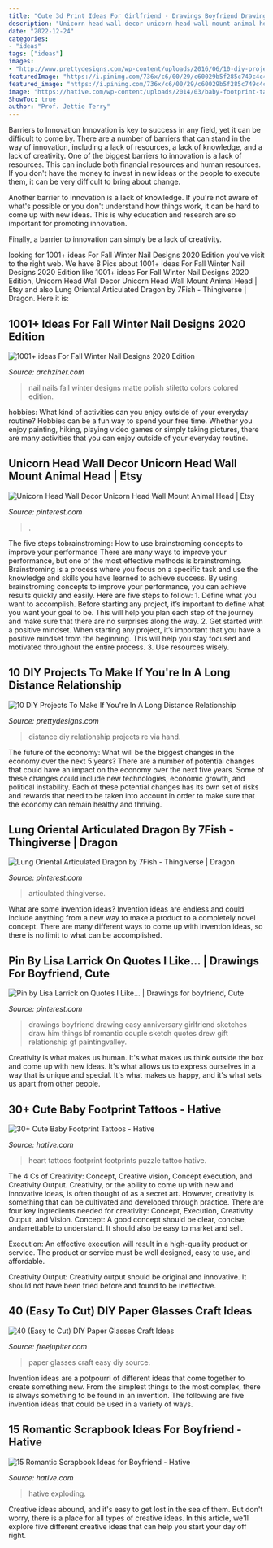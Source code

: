 ```yaml
---
title: "Cute 3d Print Ideas For Girlfriend - Drawings Boyfriend Drawing Easy Anniversary Girlfriend Sketches Draw Him Things Bf Romantic Couple Sketch Quotes Drew Gift Relationship Gf Paintingvalley"
description: "Unicorn head wall decor unicorn head wall mount animal head"
date: "2022-12-24"
categories:
- "ideas"
tags: ["ideas"]
images:
- "http://www.prettydesigns.com/wp-content/uploads/2016/06/10-diy-projects-to-make-if-youre-in-a-long-distance-relationship-3.jpg"
featuredImage: "https://i.pinimg.com/736x/c6/00/29/c60029b5f285c749c4c4057eeed5128a.jpg"
featured_image: "https://i.pinimg.com/736x/c6/00/29/c60029b5f285c749c4c4057eeed5128a.jpg"
image: "https://hative.com/wp-content/uploads/2014/03/baby-footprint-tattoos/10-heart-puzzle-baby-footprints-back.jpg"
ShowToc: true
author: "Prof. Jettie Terry"
---
```



Barriers to Innovation
Innovation is key to success in any field, yet it can be difficult to come by. There are a number of barriers that can stand in the way of innovation, including a lack of resources, a lack of knowledge, and a lack of creativity.
One of the biggest barriers to innovation is a lack of resources. This can include both financial resources and human resources. If you don't have the money to invest in new ideas or the people to execute them, it can be very difficult to bring about change.

Another barrier to innovation is a lack of knowledge. If you're not aware of what's possible or you don't understand how things work, it can be hard to come up with new ideas. This is why education and research are so important for promoting innovation.

Finally, a barrier to innovation can simply be a lack of creativity.

	

		
looking for 1001+ ideas For Fall Winter Nail Designs 2020 Edition you've visit to the right web. We have 8 Pics about 1001+ ideas For Fall Winter Nail Designs 2020 Edition like 1001+ ideas For Fall Winter Nail Designs 2020 Edition, Unicorn Head Wall Decor Unicorn Head Wall Mount Animal Head | Etsy and also Lung Oriental Articulated Dragon by 7Fish - Thingiverse | Dragon. Here it is:
		
    
## 1001+ Ideas For Fall Winter Nail Designs 2020 Edition

<img loading=lazy src="https://archziner.com/wp-content/uploads/2020/08/long-stiletto-nails-nail-ideas-2020-black-matte-nail-polish-rhinestones-decoration-on-the-ring-finger.jpg" onerror="this.onerror=null;this.src='https://tse1.mm.bing.net/th?id=OIP.oCVigE_YVICIrvBguofKngHaHa&amp;pid=15.1';" alt="1001+ ideas For Fall Winter Nail Designs 2020 Edition">

_Source: archziner.com_

>nail nails fall winter designs matte polish stiletto colors colored edition. 

	

hobbies: What kind of activities can you enjoy outside of your everyday routine?
Hobbies can be a fun way to spend your free time. Whether you enjoy painting, hiking, playing video games or simply taking pictures, there are many activities that you can enjoy outside of your everyday routine.

    
## Unicorn Head Wall Decor Unicorn Head Wall Mount Animal Head | Etsy

<img loading=lazy src="https://i.pinimg.com/736x/54/63/a7/5463a72671973060b8621fabbb5258eb.jpg" onerror="this.onerror=null;this.src='https://tse3.mm.bing.net/th?id=OIP.DdydaE7xZyUjOv8HnO4IegHaJl&amp;pid=15.1';" alt="Unicorn Head Wall Decor Unicorn Head Wall Mount Animal Head | Etsy">

_Source: pinterest.com_

>. 

	

The five steps tobrainstroming: How to use brainstroming concepts to improve your performance
There are many ways to improve your performance, but one of the most effective methods is brainstroming. Brainstroming is a process where you focus on a specific task and use the knowledge and skills you have learned to achieve success. By using brainstroming concepts to improve your performance, you can achieve results quickly and easily. Here are five steps to follow: 1. Define what you want to accomplish. Before starting any project, it’s important to define what you want your goal to be. This will help you plan each step of the journey and make sure that there are no surprises along the way. 2. Get started with a positive mindset. When starting any project, it’s important that you have a positive mindset from the beginning. This will help you stay focused and motivated throughout the entire process. 3. Use resources wisely.

    
## 10 DIY Projects To Make If You&#039;re In A Long Distance Relationship

<img loading=lazy src="http://www.prettydesigns.com/wp-content/uploads/2016/06/10-diy-projects-to-make-if-youre-in-a-long-distance-relationship-3.jpg" onerror="this.onerror=null;this.src='https://tse2.mm.bing.net/th?id=OIP.E-1E6qBQArjWSHdnUtzauAHaJ6&amp;pid=15.1';" alt="10 DIY Projects To Make If You&#039;re In A Long Distance Relationship">

_Source: prettydesigns.com_

>distance diy relationship projects re via hand. 

	

The future of the economy: What will be the biggest changes in the economy over the next 5 years?
There are a number of potential changes that could have an impact on the economy over the next five years. Some of these changes could include new technologies, economic growth, and political instability. Each of these potential changes has its own set of risks and rewards that need to be taken into account in order to make sure that the economy can remain healthy and thriving.

    
## Lung Oriental Articulated Dragon By 7Fish - Thingiverse | Dragon

<img loading=lazy src="https://i.pinimg.com/736x/c6/00/29/c60029b5f285c749c4c4057eeed5128a.jpg" onerror="this.onerror=null;this.src='https://tse3.mm.bing.net/th?id=OIP.vgY6SiRm4gG7JWNWv_pSdwHaJ3&amp;pid=15.1';" alt="Lung Oriental Articulated Dragon by 7Fish - Thingiverse | Dragon">

_Source: pinterest.com_

>articulated thingiverse. 

	

What are some invention ideas?
Invention ideas are endless and could include anything from a new way to make a product to a completely novel concept. There are many different ways to come up with invention ideas, so there is no limit to what can be accomplished.

    
## Pin By Lisa Larrick On Quotes I Like... | Drawings For Boyfriend, Cute

<img loading=lazy src="https://i.pinimg.com/736x/28/98/99/2898997e3ff4c14a655cf72482744273--drawings-for-boyfriend-one-year-anniversary-gift-ideas-for-him.jpg" onerror="this.onerror=null;this.src='https://tse4.mm.bing.net/th?id=OIP.JBrz4k2AtQ9moHJb5D730gHaJ3&amp;pid=15.1';" alt="Pin by Lisa Larrick on Quotes I Like... | Drawings for boyfriend, Cute">

_Source: pinterest.com_

>drawings boyfriend drawing easy anniversary girlfriend sketches draw him things bf romantic couple sketch quotes drew gift relationship gf paintingvalley. 

	

Creativity is what makes us human. It's what makes us think outside the box and come up with new ideas. It's what allows us to express ourselves in a way that is unique and special. It's what makes us happy, and it's what sets us apart from other people.

    
## 30+ Cute Baby Footprint Tattoos - Hative

<img loading=lazy src="https://hative.com/wp-content/uploads/2014/03/baby-footprint-tattoos/10-heart-puzzle-baby-footprints-back.jpg" onerror="this.onerror=null;this.src='https://tse2.mm.bing.net/th?id=OIP.qaJMqNReBvm-uIMFxig_pAHaJ4&amp;pid=15.1';" alt="30+ Cute Baby Footprint Tattoos - Hative">

_Source: hative.com_

>heart tattoos footprint footprints puzzle tattoo hative. 

	

The 4 Cs of Creativity: Concept, Creative vision, Concept execution, and Creativity Output.
Creativity, or the ability to come up with new and innovative ideas, is often thought of as a secret art. However, creativity is something that can be cultivated and developed through practice. There are four key ingredients needed for creativity: Concept, Execution, Creativity Output, and Vision.
Concept: A good concept should be clear, concise, andarrettable to understand. It should also be easy to market and sell.

Execution: An effective execution will result in a high-quality product or service. The product or service must be well designed, easy to use, and affordable.

Creativity Output: Creativity output should be original and innovative. It should not have been tried before and found to be ineffective.

    
## 40 (Easy To Cut) DIY Paper Glasses Craft Ideas

<img loading=lazy src="http://www.freejupiter.com/wp-content/uploads/2018/02/Paper-Glasses-Craft-Ideas1-4.jpg" onerror="this.onerror=null;this.src='https://tse3.mm.bing.net/th?id=OIP.6NbaeT8O70pwuSlaAoL4QwHaLH&amp;pid=15.1';" alt="40 (Easy to Cut) DIY Paper Glasses Craft Ideas">

_Source: freejupiter.com_

>paper glasses craft easy diy source. 

	

Invention ideas are a potpourri of different ideas that come together to create something new. From the simplest things to the most complex, there is always something to be found in an invention. The following are five invention ideas that could be used in a variety of ways.

    
## 15 Romantic Scrapbook Ideas For Boyfriend - Hative

<img loading=lazy src="http://www.hative.com/wp-content/uploads/2014/06/scrapbook-ideas-for-boyfriend/12-scrapbook-ideas-for-lovers.jpg" onerror="this.onerror=null;this.src='https://tse3.mm.bing.net/th?id=OIP.yiwNfX34iPyYoanmfhpJTwHaJ6&amp;pid=15.1';" alt="15 Romantic Scrapbook Ideas for Boyfriend - Hative">

_Source: hative.com_

>hative exploding. 

	

Creative ideas abound, and it's easy to get lost in the sea of them. But don't worry, there is a place for all types of creative ideas. In this article, we'll explore five different creative ideas that can help you start your day off right.

